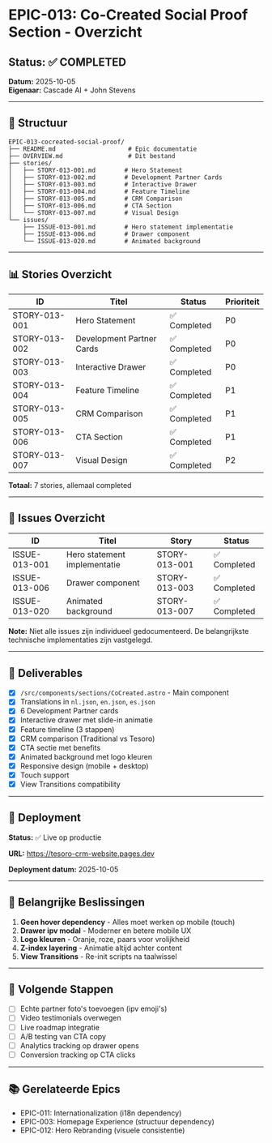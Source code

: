 # EPIC-013: Co-Created Social Proof Section - Overzicht

## Status: ✅ COMPLETED

**Datum:** 2025-10-05  
**Eigenaar:** Cascade AI + John Stevens

---

## 📁 Structuur

```
EPIC-013-cocreated-social-proof/
├── README.md                    # Epic documentatie
├── OVERVIEW.md                  # Dit bestand
├── stories/
│   ├── STORY-013-001.md        # Hero Statement
│   ├── STORY-013-002.md        # Development Partner Cards
│   ├── STORY-013-003.md        # Interactive Drawer
│   ├── STORY-013-004.md        # Feature Timeline
│   ├── STORY-013-005.md        # CRM Comparison
│   ├── STORY-013-006.md        # CTA Section
│   └── STORY-013-007.md        # Visual Design
└── issues/
    ├── ISSUE-013-001.md        # Hero statement implementatie
    ├── ISSUE-013-006.md        # Drawer component
    └── ISSUE-013-020.md        # Animated background

```

---

## 📊 Stories Overzicht

| ID | Titel | Status | Prioriteit |
|----|-------|--------|------------|
| STORY-013-001 | Hero Statement | ✅ Completed | P0 |
| STORY-013-002 | Development Partner Cards | ✅ Completed | P0 |
| STORY-013-003 | Interactive Drawer | ✅ Completed | P0 |
| STORY-013-004 | Feature Timeline | ✅ Completed | P1 |
| STORY-013-005 | CRM Comparison | ✅ Completed | P1 |
| STORY-013-006 | CTA Section | ✅ Completed | P1 |
| STORY-013-007 | Visual Design | ✅ Completed | P2 |

**Totaal:** 7 stories, allemaal completed

---

## 🔧 Issues Overzicht

| ID | Titel | Story | Status |
|----|-------|-------|--------|
| ISSUE-013-001 | Hero statement implementatie | STORY-013-001 | ✅ Completed |
| ISSUE-013-006 | Drawer component | STORY-013-003 | ✅ Completed |
| ISSUE-013-020 | Animated background | STORY-013-007 | ✅ Completed |

**Note:** Niet alle issues zijn individueel gedocumenteerd. De belangrijkste technische implementaties zijn vastgelegd.

---

## 🎯 Deliverables

- [x] `/src/components/sections/CoCreated.astro` - Main component
- [x] Translations in `nl.json`, `en.json`, `es.json`
- [x] 6 Development Partner cards
- [x] Interactive drawer met slide-in animatie
- [x] Feature timeline (3 stappen)
- [x] CRM comparison (Traditional vs Tesoro)
- [x] CTA sectie met benefits
- [x] Animated background met logo kleuren
- [x] Responsive design (mobile + desktop)
- [x] Touch support
- [x] View Transitions compatibility

---

## 🚀 Deployment

**Status:** ✅ Live op productie

**URL:** https://tesoro-crm-website.pages.dev

**Deployment datum:** 2025-10-05

---

## 📝 Belangrijke Beslissingen

1. **Geen hover dependency** - Alles moet werken op mobile (touch)
2. **Drawer ipv modal** - Moderner en betere mobile UX
3. **Logo kleuren** - Oranje, roze, paars voor vrolijkheid
4. **Z-index layering** - Animatie altijd achter content
5. **View Transitions** - Re-init scripts na taalwissel

---

## 🔄 Volgende Stappen

- [ ] Echte partner foto's toevoegen (ipv emoji's)
- [ ] Video testimonials overwegen
- [ ] Live roadmap integratie
- [ ] A/B testing van CTA copy
- [ ] Analytics tracking op drawer opens
- [ ] Conversion tracking op CTA clicks

---

## 📚 Gerelateerde Epics

- EPIC-011: Internationalization (i18n dependency)
- EPIC-003: Homepage Experience (structuur dependency)
- EPIC-012: Hero Rebranding (visuele consistentie)
